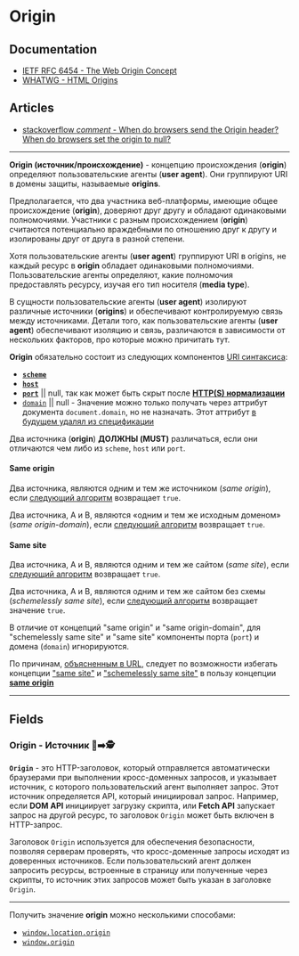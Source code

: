 # Origin

## Documentation

- [IETF RFC 6454 - The Web Origin Concept](https://datatracker.ietf.org/doc/html/rfc6454)
- [WHATWG - HTML Origins](https://html.spec.whatwg.org/multipage/browsers.html#origin)

## Articles

- [stackoverflow *comment* - When do browsers send the Origin header? When do browsers set the origin to null?](https://stackoverflow.com/a/42242802)

___

**Origin (источник/происхождение)** - концепцию происхождения (**origin**) определяют пользовательские агенты (**user agent**). Они группируют URI в домены защиты, называемые **origins**.

Предполагается, что два участника веб-платформы, имеющие общее происхождение (**origin**), доверяют друг другу и обладают одинаковыми полномочиями. Участники с разным происхождением (**origin**) считаются потенциально враждебными по отношению друг к другу и изолированы друг от друга в разной степени.

Хотя пользовательские агенты (**user agent**) группируют URI в origins, не каждый ресурс в **origin** обладает одинаковыми полномочиями. Пользовательские агенты определяют, какие полномочия предоставлять ресурсу, изучая его тип носителя (**media type**).

В сущности пользовательские агенты (**user agent**) изолируют различные источники (**origins**) и обеспечивают контролируемую связь между источниками. Детали того, как пользовательские агенты (**user agent**) обеспечивают изоляцию и связь, различаются в зависимости от нескольких факторов, про которые можно причитать тут.

**Origin** обязательно состоит из следующих компонентов [URI синтаксиса](https://www.rfc-editor.org/rfc/rfc3986#section-3):

- [**`scheme`**](https://www.rfc-editor.org/rfc/rfc3986#section-3.1)
- [**`host`**](https://www.rfc-editor.org/rfc/rfc3986#section-3.2.2)
- [**`port`**](https://www.rfc-editor.org/rfc/rfc3986#section-3.2.3) || null, так как может быть скрыт после **[HTTP(S) нормализации](https://www.rfc-editor.org/rfc/rfc9110#section-4.2.3)**
- [`domain`](https://html.spec.whatwg.org/multipage/browsers.html#concept-origin-domain) || null - Значение можно только получать через аттрибут документа `document.domain`, но не назначать. Этот аттрибут [в будущем удалял из спецификации](https://html.spec.whatwg.org/multipage/browsers.html#dom-document-domain)

Два источника (**origin**) **ДОЛЖНЫ (MUST)** различаться, если они отличаются чем либо из `scheme`, `host` или `port`.

<!-- TODO: Разобраться в концепции opaque origin
https://stackoverflow.com/a/42242802 -->

#### Same origin

Два источника, являются одним и тем же источником (*same origin*), если [следующий алгоритм](https://html.spec.whatwg.org/multipage/browsers.html#same-origin) возвращает `true`.

Два источника, A и B, являются «одним и тем же исходным доменом» (*same origin-domain*), если [следующий алгоритм](https://html.spec.whatwg.org/multipage/browsers.html#same-origin-domain) возвращает `true`.

#### Same site

Два источника, A и B, являются одним и тем же сайтом (*same site*), если [следующий алгоритм](https://html.spec.whatwg.org/multipage/browsers.html#same-site) возвращает `true`.

Два источника, A и B, являются одним и тем же сайтом без схемы (*schemelessly same site*), если [следующий алгоритм](https://html.spec.whatwg.org/multipage/browsers.html#schemelessly-same-site) возвращает значение `true`.

В отличие от концепций "same origin" и "same origin-domain", для "schemelessly same site" и "same site" компоненты порта (`port`) и домена (`domain`) игнорируются.

По причинам, [объясненным в URL](https://url.spec.whatwg.org/#warning-avoid-psl), следует по возможности избегать концепции ["same site"](https://html.spec.whatwg.org/multipage/browsers.html#same-site) и ["schemelessly same site"](https://html.spec.whatwg.org/multipage/browsers.html#schemelessly-same-site) в пользу концепции [**same origin**](https://html.spec.whatwg.org/multipage/browsers.html#same-origin)

___

## Fields

### Origin - Источник 🎩➡️🕵️

**`Origin`** - это HTTP-заголовок, который отправляется автоматически браузерами при выполнении кросс-доменных запросов, и указывает источник, с которого пользовательский агент выполняет запрос. Этот источник определяется API, который инициировал запрос. Например, если **DOM API** инициирует загрузку скрипта, или **Fetch API** запускает запрос на другой ресурс, то заголовок `Origin` может быть включен в HTTP-запрос.

Заголовок `Origin` используется для обеспечения безопасности, позволяя серверам проверять, что кросс-доменные запросы исходят из доверенных источников. Если пользовательский агент должен запросить ресурсы, встроенные в страницу или полученные через скрипты, то источник этих запросов может быть указан в заголовке `Origin`.

___

Получить значение **origin** можно несколькими способами:

- [`window.location.origin`](https://html.spec.whatwg.org/multipage/nav-history-apis.html#dom-location-origin)
- [`window.origin`](https://html.spec.whatwg.org/multipage/webappapis.html#dom-origin-dev)
